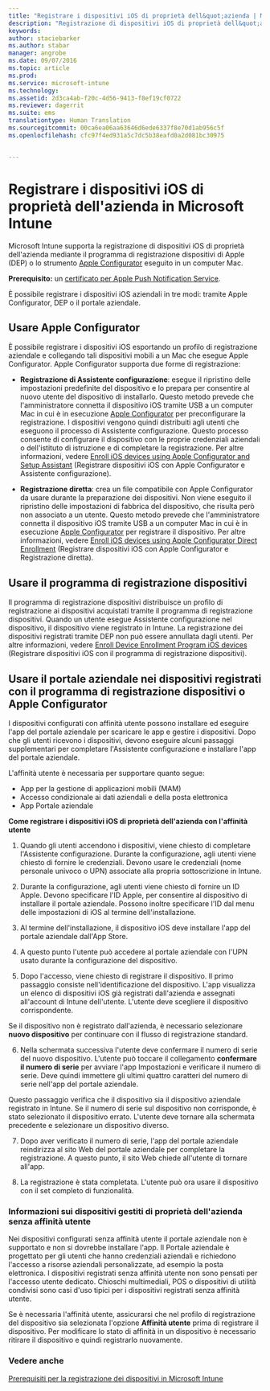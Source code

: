 ```yaml
---
title: "Registrare i dispositivi iOS di proprietà dell&quot;azienda | Microsoft Intune"
description: "Registrazione di dispositivi iOS di proprietà dell&quot;azienda usando il programma di registrazione dispositivi di Apple o Apple Configurator"
keywords: 
author: staciebarker
ms.author: stabar
manager: angrobe
ms.date: 09/07/2016
ms.topic: article
ms.prod: 
ms.service: microsoft-intune
ms.technology: 
ms.assetid: 2d3ca4ab-f20c-4d56-9413-f8ef19cf0722
ms.reviewer: dagerrit
ms.suite: ems
translationtype: Human Translation
ms.sourcegitcommit: 00ca6ea06aa63646d6ede6337f8e70d1ab956c5f
ms.openlocfilehash: cfc97f4ed931a5c7dc5b38eafd0a2d081bc30975


---
```


# <a name="enroll-corporate-owned-ios-devices-in-microsoft-intune"></a>Registrare i dispositivi iOS di proprietà dell'azienda in Microsoft Intune
Microsoft Intune supporta la registrazione di dispositivi iOS di proprietà dell'azienda mediante il programma di registrazione dispositivi di Apple (DEP) o lo strumento [Apple Configurator](http://go.microsoft.com/fwlink/?LinkId=518017) eseguito in un computer Mac.

**Prerequisito:** un [certificato per Apple Push Notification Service](set-up-ios-and-mac-management-with-microsoft-intune.md).

È possibile registrare i dispositivi iOS aziendali in tre modi: tramite Apple Configurator, DEP o il portale aziendale.

## <a name="use-apple-configurator"></a>Usare Apple Configurator

È possibile registrare i dispositivi iOS esportando un profilo di registrazione aziendale e collegando tali dispositivi mobili a un Mac che esegue Apple Configurator. Apple Configurator supporta due forme di registrazione:

- **Registrazione di Assistente configurazione**: esegue il ripristino delle impostazioni predefinite del dispositivo e lo prepara per consentire al nuovo utente del dispositivo di installarlo. Questo metodo prevede che l'amministratore connetta il dispositivo iOS tramite USB a un computer Mac in cui è in esecuzione [Apple Configurator](http://go.microsoft.com/fwlink/?LinkId=518017) per preconfigurare la registrazione. I dispositivi vengono quindi distribuiti agli utenti che eseguono il processo di Assistente configurazione. Questo processo consente di configurare il dispositivo con le proprie credenziali aziendali o dell'istituto di istruzione e di completare la registrazione. Per altre informazioni, vedere [Enroll iOS devices using Apple Configurator and Setup Assistant](ios-setup-assistant-enrollment-in-microsoft-intune.md) (Registrare dispositivi iOS con Apple Configurator e Assistente configurazione).

- **Registrazione diretta**: crea un file compatibile con Apple Configurator da usare durante la preparazione dei dispositivi. Non viene eseguito il ripristino delle impostazioni di fabbrica del dispositivo, che risulta però non associato a un utente. Questo metodo prevede che l'amministratore connetta il dispositivo iOS tramite USB a un computer Mac in cui è in esecuzione [Apple Configurator](http://go.microsoft.com/fwlink/?LinkId=518017) per registrare il dispositivo. Per altre informazioni, vedere [Enroll iOS devices using Apple Configurator Direct Enrollment](ios-direct-enrollment-in-microsoft-intune.md) (Registrare dispositivi iOS con Apple Configurator e Registrazione diretta).

## <a name="use-the-device-enrollment-program-dep"></a>Usare il programma di registrazione dispositivi
Il programma di registrazione dispositivi distribuisce un profilo di registrazione ai dispositivi acquistati tramite il programma di registrazione dispositivi. Quando un utente esegue Assistente configurazione nel dispositivo, il dispositivo viene registrato in Intune.  La registrazione dei dispositivi registrati tramite DEP non può essere annullata dagli utenti. Per altre informazioni, vedere [Enroll Device Enrollment Program iOS devices](ios-device-enrollment-program-in-microsoft-intune.md) (Registrare dispositivi iOS con il programma di registrazione dispositivi).

## <a name="use-the-company-portal-on-dep-enrolled-or-apple-configurator-enrolled-devices"></a>Usare il portale aziendale nei dispositivi registrati con il programma di registrazione dispositivi o Apple Configurator

I dispositivi configurati con affinità utente possono installare ed eseguire l'app del portale aziendale per scaricare le app e gestire i dispositivi. Dopo che gli utenti ricevono i dispositivi, devono eseguire alcuni passaggi supplementari per completare l'Assistente configurazione e installare l'app del portale aziendale.

L'affinità utente è necessaria per supportare quanto segue:
  - App per la gestione di applicazioni mobili (MAM)
  - Accesso condizionale ai dati aziendali e della posta elettronica
  - App Portale aziendale

**Come registrare i dispositivi iOS di proprietà dell'azienda con l'affinità utente**
1. Quando gli utenti accendono i dispositivi, viene chiesto di completare l'Assistente configurazione. Durante la configurazione, agli utenti viene chiesto di fornire le credenziali. Devono usare le credenziali (nome personale univoco o UPN) associate alla propria sottoscrizione in Intune.

2. Durante la configurazione, agli utenti viene chiesto di fornire un ID Apple. Devono specificare l'ID Apple, per consentire al dispositivo di installare il portale aziendale. Possono inoltre specificare l'ID dal menu delle impostazioni di iOS al termine dell'installazione.

3. Al termine dell'installazione, il dispositivo iOS deve installare l'app del portale aziendale dall'App Store.

4. A questo punto l'utente può accedere al portale aziendale con l'UPN usato durante la configurazione del dispositivo.

5. Dopo l'accesso, viene chiesto di registrare il dispositivo. Il primo passaggio consiste nell'identificazione del dispositivo. L'app visualizza un elenco di dispositivi iOS già registrati dall'azienda e assegnati all'account di Intune dell'utente. L'utente deve scegliere il dispositivo corrispondente.

  Se il dispositivo non è registrato dall'azienda, è necessario selezionare **nuovo dispositivo** per continuare con il flusso di registrazione standard.

6. Nella schermata successiva l'utente deve confermare il numero di serie del nuovo dispositivo. L'utente può toccare il collegamento **confermare il numero di serie** per avviare l'app Impostazioni e verificare il numero di serie. Deve quindi immettere gli ultimi quattro caratteri del numero di serie nell'app del portale aziendale.

  Questo passaggio verifica che il dispositivo sia il dispositivo aziendale registrato in Intune. Se il numero di serie sul dispositivo non corrisponde, è stato selezionato il dispositivo errato. L'utente deve tornare alla schermata precedente e selezionare un dispositivo diverso.

7. Dopo aver verificato il numero di serie, l'app del portale aziendale reindirizza al sito Web del portale aziendale per completare la registrazione. A questo punto, il sito Web chiede all'utente di tornare all'app.

8. La registrazione è stata completata. L'utente può ora usare il dispositivo con il set completo di funzionalità.

### <a name="about-corporate-owned-managed-devices-with-no-user-affinity"></a>Informazioni sui dispositivi gestiti di proprietà dell'azienda senza affinità utente

Nei dispositivi configurati senza affinità utente il portale aziendale non è supportato e non si dovrebbe installare l'app. Il Portale aziendale è progettato per gli utenti che hanno credenziali aziendali e richiedono l'accesso a risorse aziendali personalizzate, ad esempio la posta elettronica. I dispositivi registrati senza affinità utente non sono pensati per l'accesso utente dedicato. Chioschi multimediali, POS o dispositivi di utilità condivisi sono casi d'uso tipici per i dispositivi registrati senza affinità utente.

Se è necessaria l'affinità utente, assicurarsi che nel profilo di registrazione del dispositivo sia selezionata l'opzione **Affinità utente** prima di registrare il dispositivo. Per modificare lo stato di affinità in un dispositivo è necessario ritirare il dispositivo e quindi registrarlo nuovamente.



### <a name="see-also"></a>Vedere anche
[Prerequisiti per la registrazione dei dispositivi in Microsoft Intune](prerequisites-for-enrollment.md)



<!--HONumber=Nov16_HO3-->


